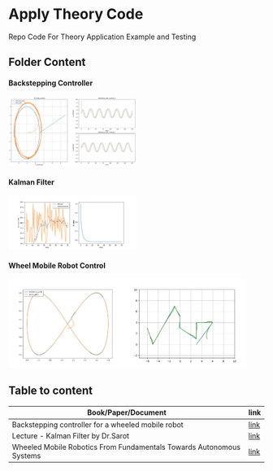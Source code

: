 # Apply Theory Code
Repo Code For Theory Application Example and Testing

## Folder Content
#### Backstepping Controller
<img src="/Backstepping%20Controller%20Paper/img/bstepctrl_result.png?raw=true" width="50%" height="50%">

#### Kalman Filter
<img src="/Kalman%20Filter/img/kf_temperature.png?raw=true" width="50%" height="50%">

#### Wheel Mobile Robot Control
<img src="/Wheel%20Mobile%20Robot%20Book/img/trajectory_tracking.png?raw=true" width="45%" height="45%"><img src="/Wheel%20Mobile%20Robot%20Book/img/line_tracking.png?raw=true" width="48.1%" height="48.1%">
## Table to content
| Book/Paper/Document | link |
| --------- | ------- |
|Backstepping controller for a wheeled mobile robot|[link](https://ieeexplore.ieee.org/abstract/document/7153286)|
|Lecture - Kalman Filter by Dr.Sarot |[link](https://www.youtube.com/watch?v=2waq3p4qt20)|
|Wheeled Mobile Robotics From Fundamentals Towards Autonomous Systems|[link](https://www.sciencedirect.com/book/9780128042045/wheeled-mobile-robotics)|
